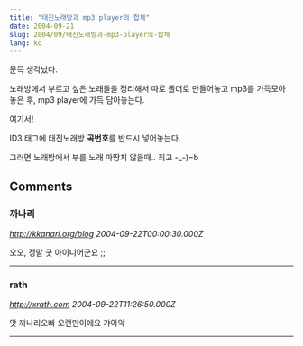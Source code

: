 ```yaml
---
title: "태진노래방과 mp3 player의 합체"
date: 2004-09-21
slug: 2004/09/태진노래방과-mp3-player의-합체
lang: ko
---
```


문득 생각났다.

노래방에서 부르고 싶은 노래들을 정리해서 따로 폴더로 만들어놓고 
mp3를 가득모아 놓은 후, mp3 player에 가득 담아놓는다.

여기서!

ID3 태그에 태진노래방 **곡번호**를 반드시 넣어놓는다. 

그러면 노래방에서 부를 노래 마땅치 않을때.. 최고 -_-)=b

## Comments

### 까나리
*http://kkanari.org/blog*
*2004-09-22T00:00:30.000Z*

오오, 정말 굿 아이디어군요 ;;

---

### rath
*http://xrath.com*
*2004-09-22T11:26:50.000Z*

앗 까나리오빠 오랜만이에요 갸아악

---

